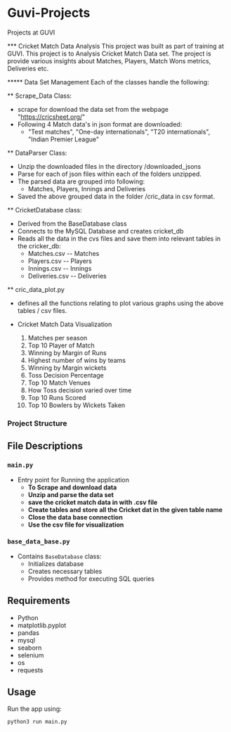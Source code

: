 # Guvi-Projects
Projects at GUVI

*** Cricket Match Data Analysis
This project was built as part of training at GUVI.
This project is to Analysis Cricket Match Data set. The project is provide various insights about Matches, Players, Match Wons metrics, Deliveries etc.

***** Data Set Management
Each of the classes handle the following:

** Scrape_Data Class:

* scrape for download the data set from the webpage "https://cricsheet.org/"
* Following 4 Match data's in json format are downloaded:
  * "Test matches", "One-day internationals", "T20 internationals", "Indian Premier League"

** DataParser Class:

* Unzip the downloaded files in the directory /downloaded_jsons
* Parse for each of json files within each of the folders unzipped.
* The parsed data are grouped into following:
  * Matches, Players, Innings and Deliveries
* Saved the above grouped data in the folder /cric_data in csv format.

** CricketDatabase class:
* Derived from the BaseDatabase class
* Connects to the MySQL Database and creates cricket_db
* Reads all the data in the cvs files and save them into relevant tables in the cricker_db:
  * Matches.csv -- Matches
  * Players.csv -- Players
  * Innings.csv -- Innings
  * Deliveries.csv -- Deliveries

** cric_data_plot.py
* defines all the functions relating to plot various graphs using the above tables / csv files.

* Cricket Match Data Visualization
    1. Matches per season
    2. Top 10 Player of Match
    3. Winning by Margin of Runs
    4. Highest number of wins by teams
    5. Winning by Margin wickets
    6. Toss Decision Percentage
    7. Top 10 Match Venues
    8. How Toss decision varied over time
    9. Top 10 Runs Scored
    10. Top 10 Bowlers by Wickets Taken

### Project Structure
## File Descriptions

### `main.py`
- Entry point for Running the application
  - **To Scrape and download data**
  - **Unzip and parse the data set**
  - **save the cricket match data in <given filename> with .csv file**
  - **Create tables and store all the Cricket dat in the given table name**
  - **Close the data base connection**
  - **Use the csv file for visualization**

### `base_data_base.py`
- Contains `BaseDatabase` class:
  - Initializes database
  - Creates necessary tables
  - Provides method for executing SQL queries

## Requirements

- Python
- matplotlib.pyplot
- pandas
- mysql
- seaborn
- selenium
- os
- requests

## Usage

Run the app using:

```bash
python3 run main.py
